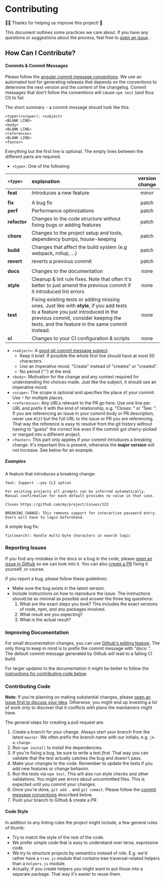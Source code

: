 <!-- Generated by generator-js -->

# Contributing

🎉🏅 Thanks for helping us improve this project! 🙏

This document outlines some practices we care about.
If you have any questions or suggestions about the process,
feel free to [open an issue](#reporting-issues)
.

## How Can I Contribute?

#### Commits & Commit Messages

Please follow the [angular commit message conventions][angular-commits].
We use an automated tool for generating releases
that depends on the conventions to determine the next version and the content of the changelog.
Commit messages that don't follow the conventions will cause `npm test` (and thus CI) to fail.

The short summary - a commit message should look like this:

```
<type>(<scope>): <subject>
<BLANK LINE>
<body>
<BLANK LINE>
<references>
<BLANK LINE>
<footer>
```

Everything but the first line is optional.
The empty lines between the different parts are required.

* `<type>`: One of the following:

|`<type>`| explanation | version change |
| :----- | :---------- | :-------------: |
| **feat** | Introduces a new feature | minor |
||
| **fix** | A bug fix | patch |
| **perf** | Performance optimizations | patch |
| **refactor** | Changes to the code structure without fixing bugs or adding features | patch |
| **chore** | Changes to the project setup and tools, dependency bumps, house-keeping | patch |
| **build** | Changes that affect the build system (e.g webpack, rollup, ...) | patch |
| **revert** | reverts a previous commit | patch |
||
| **docs** | Changes to the documentation | none |
| **style** | Cleanup & lint rule fixes. Note that often it's better to just amend the previous commit if it introduced lint errors | none |
| **test** | Fixing existing tests or adding missing ones. Just like with **style**, if you add tests to a feature you just introduced in the previous commit, consider keeping the tests, and the feature in the same commit instead. | none |
| **ci** | Changes to your CI configuration & scripts | none |
* `<subject>`: A [good git commit message subject](http://chris.beams.io/posts/git-commit/#limit-50).
  - Keep it brief. If possible the whole first line should have at most 50 characters.
  - Use an imperative mood. "Create" instead of "creates" or "created".
  - No period (".") at the end.
* `<body>`: Motivation for the change and any context required for understanding the choices made.
  Just like the subject, it should use an imperative mood.
* `<scope>`: The scope is optional and specifies the place of your commit. Use `*` for multiple places.
* `<references>`: Any URLs relevant to the PR go here.
  Use one line per URL and prefix it with the kind of relationship, e.g. "Closes: " or "See: ".
  If you are referencing an issue in your commit body or PR description,
  never use `#123` but the full URL to the issue or PR you are referencing.
  That way the reference is easy to resolve from the git history without having to "guess" the correct link
  even if the commit got cherry-picked or merged into a different project.
* `<footer>`: This part only applies if your commit introduces a breaking change.
  It's important this is present, otherwise the **major version** will not increase.
  See below for an example.
  
[angular-commits]: https://github.com/angular/angular.js/blob/master/DEVELOPERS.md#commit-message-format

##### Examples

A feature that introduces a breaking change:

```
feat: Support --yes CLI option

For existing projects all prompts can be inferred automatically.
Manual confirmation for each default provides no value in that case.

Closes https://github.com/my/project/issues/123

BREAKING CHANGE: This removes support for interactive password entry.
Users will have to login beforehand.
```

A simple bug fix:

```
fix(search): Handle multi-byte characters in search logic
```

### Reporting Issues

If you find any mistakes in the docs or a bug in the code,
please [open an issue in Github](https://github.com/groupon/nlm/issues/new) so we can look into it.
You can also [create a PR](#contributing-code) fixing it yourself, or course.

If you report a bug, please follow these guidelines:

* Make sure the bug exists in the latest version.
* Include instructions on how to reproduce the issue.
  The instructions should be as minimal as possible
  and answer the three big questions:
  1. What are the exact steps you took? This includes the exact versions of node, npm, and any packages involved.
  1. What result are you expecting?
  1. What is the actual result?

### Improving Documentation

For small documentation changes, you can use 
[Github's editing feature](https://help.github.com/articles/editing-files-in-another-user-s-repository/).
The only thing to keep in mind is to prefix the commit message with "docs: ".
The default commit message generated by Github will lead to a failing CI build.

For larger updates to the documentation
it might be better to follow the [instructions for contributing code below](#contributing-code).

### Contributing Code

**Note:** If you're planning on making substantial changes,
please [open an issue first to discuss your idea](#reporting-issues).
Otherwise, you might end up investing a lot of work
only to discover that it conflicts with plans the maintainers might have.

The general steps for creating a pull request are:

1. Create a branch for your change.
   Always start your branch from the latest `master`.
   We often prefix the branch name with our initials, e.g. `jk-a-change`.
1. Run `npm install` to install the dependencies.
1. If you're fixing a bug, be sure to write a test *first*.
   That way you can validate that the test actually catches the bug and doesn't pass.
1. Make your changes to the code.
   Remember to update the tests if you add new features or change behavior.
1. Run the tests via `npm test`. This will also run style checks and other validations.
   You might see errors about uncommitted files.
   This is expected until you commit your changes.
1. Once you're done, `git add .` and `git commit`.
   Please follow the [commit message conventions](#commits--commit-messages) described below.
1. Push your branch to Github & create a PR.

#### Code Style

In addition to any linting rules the project might include,
a few general rules of thumb:

* Try to match the style of the rest of the code.
* We prefer simple code that is easy to understand over terse, expressive code.
* We try to structure projects by semantics instead of role.
  E.g. we'd rather have a `tree.js` module that contains tree traversal-related helpers
  than a `helpers.js` module.
* Actually, if you create helpers you might want to put those into a separate package.
  That way it's easier to reuse them.
